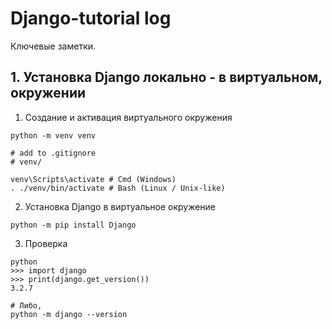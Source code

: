 # Django-tutorial log

Ключевые заметки.

## 1. Установка Django локально - в виртуальном, окружении

1. Создание и активация виртуального окружения

```shell
python -m venv venv

# add to .gitignore
# venv/

venv\Scripts\activate # Cmd (Windows)
. ./venv/bin/activate # Bash (Linux / Unix-like)
```

2. Установка Django в виртуальное окружение

```shell
python -m pip install Django
```

3. Проверка

```shell
python
>>> import django
>>> print(django.get_version())
3.2.7

# Либо,
python -m django --version
```
